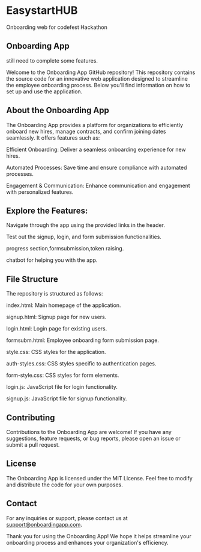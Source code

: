 # EasystartHUB
Onboarding web for codefest Hackathon

## Onboarding App

still need to complete some features.

Welcome to the Onboarding App GitHub repository! This repository contains the source code for an innovative web application designed to streamline the employee onboarding process. Below you'll find information on how to set up and use the application.

## About the Onboarding App
The Onboarding App provides a platform for organizations to efficiently onboard new hires, manage contracts, and confirm joining dates seamlessly. It offers features such as:

Efficient Onboarding: Deliver a seamless onboarding experience for new hires.

Automated Processes: Save time and ensure compliance with automated processes.

Engagement & Communication: Enhance communication and engagement with personalized features.

## Explore the Features:
Navigate through the app using the provided links in the header.

Test out the signup, login, and form submission functionalities.

progress section,formsubmission,token raising.

chatbot for helping you with the app.

## File Structure
The repository is structured as follows:

index.html: Main homepage of the application.

signup.html: Signup page for new users.

login.html: Login page for existing users.

formsubm.html: Employee onboarding form submission page.

style.css: CSS styles for the application.

auth-styles.css: CSS styles specific to authentication pages.

form-style.css: CSS styles for form elements.

login.js: JavaScript file for login functionality.

signup.js: JavaScript file for signup functionality.

## Contributing
Contributions to the Onboarding App are welcome! If you have any suggestions, feature requests, or bug reports, please open an issue or submit a pull request.

## License
The Onboarding App is licensed under the MIT License. Feel free to modify and distribute the code for your own purposes.

## Contact
For any inquiries or support, please contact us at support@onboardingapp.com.

Thank you for using the Onboarding App! We hope it helps streamline your onboarding process and enhances your organization's efficiency.
